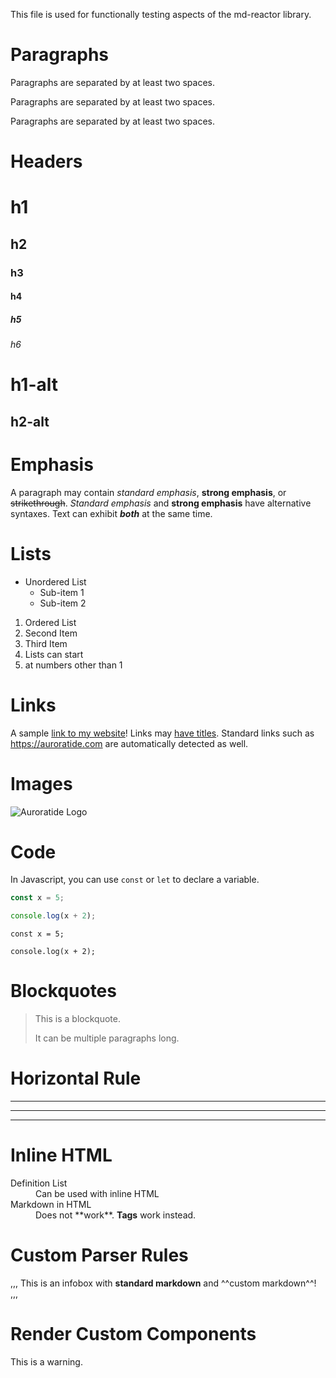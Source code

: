 This file is used for functionally testing aspects of the md-reactor library.

Paragraphs
===============================================================================

Paragraphs are separated by at least two spaces.

Paragraphs are separated by at least two spaces.

Paragraphs are separated by at least two spaces.

Headers
===============================================================================

# h1
## h2
### h3
#### h4
##### h5
###### h6

h1-alt
======

h2-alt
------

Emphasis
===============================================================================

A paragraph may contain _standard emphasis_, **strong emphasis**, or ~~strikethrough~~. *Standard emphasis* and __strong emphasis__ have alternative syntaxes. Text can exhibit **_both_** at the same time.

Lists
===============================================================================

* Unordered List
  * Sub-item 1
  * Sub-item 2

1. Ordered List
2. Second Item
3. Third Item
  10. Lists can start
  11. at numbers other than 1

Links
===============================================================================

A sample [link to my website](https://auroratide.com)! Links may [have titles](https://auroratide.com "My Website"). Standard links such as https://auroratide.com are automatically detected as well.

Images
===============================================================================

![Auroratide Logo](https://auroratide.com/assets/logo/logo_0120.png "It's an A")

Code
===============================================================================

In Javascript, you can use `const` or `let` to declare a variable.

```javascript
const x = 5;

console.log(x + 2);
```

    const x = 5;
    
    console.log(x + 2);

Blockquotes
===============================================================================

> This is a blockquote.
>
> It can be multiple paragraphs long.

Horizontal Rule
===============================================================================

-----

*****

_____

Inline HTML
===============================================================================

<dl>
  <dt>Definition List</dt>
  <dd>Can be used with inline HTML</dd>
  <dt>Markdown in HTML</dt>
  <dd>Does not **work**. <strong>Tags</strong> work instead.</dd>
</dl>

Custom Parser Rules
===============================================================================

,,,
This is an infobox with **standard markdown** and ^^custom markdown^^!
,,,

Render Custom Components
===============================================================================

<Warning>
  This is a warning.
</Warning>